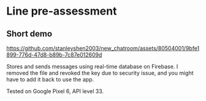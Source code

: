 # Line pre-assessment

## Short demo

https://github.com/stanleyshen2003/new_chatroom/assets/80504001/9bfe1899-776d-47d8-b89b-7c87e012609d

Stores and sends messages using real-time database on Firebase. I removed the file and revoked the key due to security issue, and you might have to add it back to use the app.

Tested on Google Pixel 6, API level 33.
